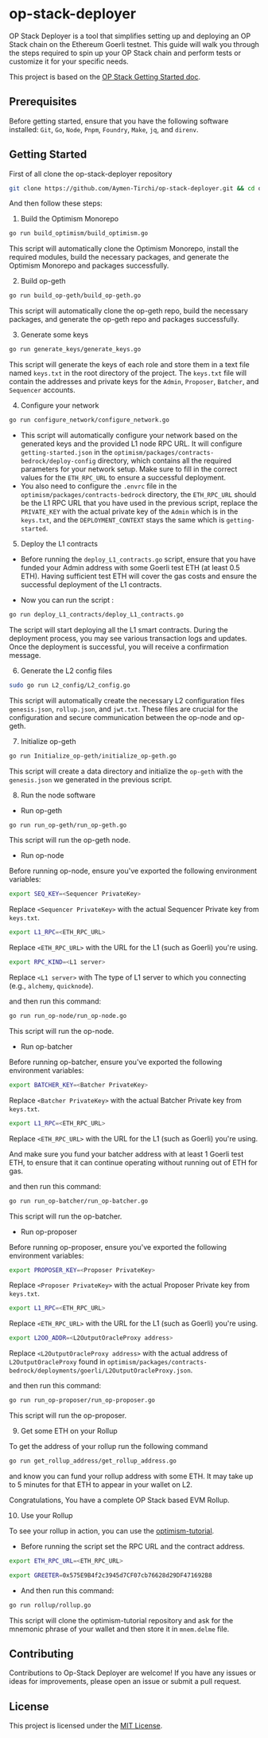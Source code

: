 # op-stack-deployer

OP Stack Deployer is a tool that simplifies setting up and deploying an OP Stack chain on the Ethereum Goerli testnet. This guide will walk you through the steps required to spin up your OP Stack chain and perform tests or customize it for your specific needs.

This project is based on the [OP Stack Getting Started doc](https://stack.optimism.io/docs/build/getting-started/#).

## Prerequisites

Before getting started, ensure that you have the following software installed: `Git`, `Go`, `Node`, `Pnpm`, `Foundry`, `Make`, `jq`, and `direnv`.

## Getting Started

First of all clone the op-stack-deployer repository
```bash
git clone https://github.com/Aymen-Tirchi/op-stack-deployer.git && cd op-stack-deployer
```
And then follow these steps: 

1. Build the Optimism Monorepo

```bash
go run build_optimism/build_optimism.go
```
This script will automatically clone the Optimism Monorepo, install the required modules, build the necessary packages, and generate the Optimism Monorepo and packages successfully.

2. Build op-geth

```bash
go run build_op-geth/build_op-geth.go
```
This script will automatically clone the op-geth repo, build the necessary packages, and generate the op-geth repo and packages successfully.

3. Generate some keys

```bash
go run generate_keys/generate_keys.go
```
This script will generate the keys of each role and store them in a text file named `keys.txt` in the root directory of the project. The `keys.txt` file will contain the addresses and private keys for the `Admin`, `Proposer`, `Batcher`, and `Sequencer` accounts.

4. Configure your network

```bash
go run configure_network/configure_network.go
```
- This script will automatically configure your network based on the generated keys and the provided L1 node RPC URL. It will configure `getting-started.json` in the `optimism/packages/contracts-bedrock/deploy-config` directory, which contains all the required parameters for your network setup. Make sure to fill in the correct values for the `ETH_RPC_URL` to ensure a successful deployment.
- You also need to configure the `.envrc` file in the `optimism/packages/contracts-bedrock` directory, the `ETH_RPC_URL` should be the L1 RPC URL that you have used in the previous script, replace the `PRIVATE_KEY` with the actual private key of the `Admin` which is in the `keys.txt`, and the `DEPLOYMENT_CONTEXT` stays the same which is `getting-started`.

5. Deploy the L1 contracts
- Before running the `deploy_L1_contracts.go` script, ensure that you have funded your Admin address with some Goerli test ETH (at least 0.5 ETH). Having sufficient test ETH will cover the gas costs and ensure the successful deployment of the L1 contracts.

- Now you can run the script :
```bash
go run deploy_L1_contracts/deploy_L1_contracts.go
```
The script will start deploying all the L1 smart contracts. During the deployment process, you may see various transaction logs and updates. Once the deployment is successful, you will receive a confirmation message.

6. Generate the L2 config files
```bash
sudo go run L2_config/L2_config.go
```
This script will automatically create the necessary L2 configuration files `genesis.json`, `rollup.json`, and `jwt.txt`. These files are crucial for the configuration and secure communication between the op-node and op-geth.

7. Initialize op-geth
```bash
go run Initialize_op-geth/initialize_op-geth.go
```
This script will create a data directory and initialize the `op-geth` with the `genesis.json` we generated in the previous script.

8. Run the node software
- Run op-geth 
```bash
go run run_op-geth/run_op-geth.go
```
This script will run the op-geth node.
- Run op-node

Before running op-node, ensure you've exported the following environment variables:
```bash
export SEQ_KEY=<Sequencer PrivateKey>
```
Replace `<Sequencer PrivateKey>` with the actual Sequencer Private key from `keys.txt`.
```bash
export L1_RPC=<ETH_RPC_URL>
```
Replace `<ETH_RPC_URL>` with the URL for the L1 (such as Goerli) you're using.
```bash
export RPC_KIND=<L1 server>
```
Replace `<L1 server>` with The type of L1 server to which you connecting (e.g., `alchemy`, `quicknode`).

and then run this command: 
```bash
go run run_op-node/run_op-node.go
```
This script will run the op-node.

- Run op-batcher

Before running op-batcher, ensure you've exported the following environment variables:
```bash
export BATCHER_KEY=<Batcher PrivateKey>
```
Replace `<Batcher PrivateKey>` with the actual Batcher Private key from `keys.txt`.
```bash
export L1_RPC=<ETH_RPC_URL>
```
Replace `<ETH_RPC_URL>` with the URL for the L1 (such as Goerli) you're using.

And make sure you fund your batcher address with at least 1 Goerli test ETH, to ensure that it can continue operating without running out of ETH for gas.

and then run this command: 
```bash
go run run_op-batcher/run_op-batcher.go
```
This script will run the op-batcher.

- Run op-proposer

Before running op-proposer, ensure you've exported the following environment variables:
```bash
export PROPOSER_KEY=<Proposer PrivateKey>
```
Replace `<Proposer PrivateKey>` with the actual Proposer Private key from `keys.txt`.
```bash
export L1_RPC=<ETH_RPC_URL>
```
Replace `<ETH_RPC_URL>` with the URL for the L1 (such as Goerli) you're using.
```bash
export L2OO_ADDR=<L2OutputOracleProxy address>
```
Replace `<L2OutputOracleProxy address>` with the actual address of `L2OutputOracleProxy` found in `optimism/packages/contracts-bedrock/deployments/goerli/L2OutputOracleProxy.json`.

and then run this command: 
```bash
go run run_op-proposer/run_op-proposer.go
```
This script will run the op-proposer.

9. Get some ETH on your Rollup

To get the address of your rollup run the following command
```bash
go run get_rollup_address/get_rollup_address.go
```
and know you can fund your rollup address with some ETH. It may take up to 5 minutes for that ETH to appear in your wallet on L2.

Congratulations, You have a complete OP Stack based EVM Rollup.

10. Use your Rollup

To see your rollup in action, you can use the [optimism-tutorial](https://github.com/ethereum-optimism/optimism-tutorial/tree/main).

- Before running the script set the RPC URL and the contract address.
```bash
export ETH_RPC_URL=<ETH_RPC_URL>
```
```bash
export GREETER=0x575E9B4f2c3945d7CF07cb76628d29DF471692B8
```

- And then run this command: 
```bash
go run rollup/rollup.go
```
This script will clone the optimism-tutorial repository and ask for the mnemonic phrase of your wallet and then store it in `mnem.delme` file. 

## Contributing

Contributions to Op-Stack Deployer are welcome! If you have any issues or ideas for improvements, please open an issue or submit a pull request.

## License

This project is licensed under the [MIT License](https://opensource.org/license/mit/).
